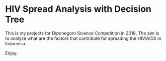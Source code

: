 # HIV Spread Analysis with Decision Tree

This is my projects for Diponegoro Science Competition in 2018. The aim is to analyze what are the factors that contribute for spreading the HIV/AIDS in Indonesia.

Enjoy.
